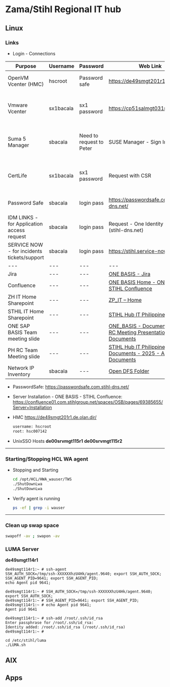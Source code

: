 # Zama/Stihl Regional IT hub

## Linux
### Links
  - Login - Connections
    
  | Purpose | Username | Password | Web Link | How to connect |
  | --- | --- | --- | --- | --- |
  | OpenVM Vcenter (HMC) |	hscroot |	Password safe |	https://de49smgt201r1.de.olan.dir |	Open UnixSSO -> Open using Firefox browser |
  | Vmware Vcenter | sx1bacala |	sx1 password |	https://cp51salmgt031r1.com.dir/ |	ZM04SRVTRM114R1 -> CP51SRVTRM111R1 -> Open using Edge browser |
  | Suma 5 Manager | sbacala |	Need to request to Peter |	SUSE Manager - Sign In	 | ZM04SRVTRM114R1 -> CP51SRVTRM111R1 -> Open using Edge browser |
  | CertLife 	| sx1bacala	| sx1 password | Request with CSR	| ZM04SRVTRM114R1 -> CP51SRVTRM111R1 -> Open using Edge browser |
  | Password Safe	| sbacala	| login pass | https://passwordsafe.com.stihl-dns.net/ | Local laptop browser or Citrix App or local laptop application |
  | IDM LINKS - for Application access request | sbacala | login pass	| Request - One Identity Manager (stihl-dns.net) |	Local laptop browser |
  | SERVICE NOW - for incidents tickets/support	| sbacala |	login pass |	https://stihl.service-now.com/ |	Local laptop browser |
  | --- | --- | --- | --- | --- |
  | Jira | --- | --- | [ONE BASIS - Jira](https://jira01.com.stihlgroup.net/projects/INFRACODE/summary) |	Local laptop browser |
  | Confluence | --- | --- | [ONE BASIS Home - ONE BASIS - STIHL Confluence](https://confluence01.com.stihlgroup.net/spaces/OSB/pages/69385373/ONE+BASIS+Home) | ocal laptop browser |
  | ZH IT Home Sharepoint | --- | --- | [ZP_IT – Home](https://stihlgroup.sharepoint.com/sites/ZP_IT) |	Local laptop browser |
  | STHIL IT Home Sharepoint | --- | --- |[STIHL Hub IT Philippines – Home](https://stihlgroup.sharepoint.com/sites/STIHLHubITPhilippines) |	Local laptop browser |
  | ONE SAP BASIS Team meeting slide | --- | --- |[ONE_BASIS - Documents - OBT-RC Meeting Presentation - All Documents](https://stihlgroup.sharepoint.com/sites/ONE_SAP_BASIS/Shared%20Documents/Forms/AllItems.aspx?id=%2Fsites%2FONE%5FSAP%5FBASIS%2FShared%20Documents%2FOBT%2DRC%20Meeting%20Presentation&viewid=0ab41d54%2D5722%2D4894%2D9fb6%2D6495e7b5b97f) |	Local laptop browser |
  | PH RC Team Meeting slide | --- | --- |[STIHL Hub IT Philippines - Documents - 2025 - All Documents](https://stihlgroup.sharepoint.com/sites/STIHLHubITPhilippines/Shared%20Documents/Forms/AllItems.aspx?id=%2Fsites%2FSTIHLHubITPhilippines%2FShared%20Documents%2FRegional%20Center%2FCoffee%20Call%20%2D%20ZP%20IT%20Bi%20Weekly%20Update%2F2025) |	Local laptop browser |
  | Network IP Inventory | sbacala | ---| [Open DFS Folder](file://Stihl/dfs/DE/Systeme/eankadm/daten/change/Systems%20Management/Network%20Management) | Citrix - Stihl Desktop 10 - File Explorer |
  
  - PasswordSafe:
    <https://passwordsafe.com.stihl-dns.net/>
  - Server Installation - ONE BASIS - STIHL Confluence:
    https://confluence01.com.stihlgroup.net/spaces/OSB/pages/69385655/Server+Installation
  
  - HMC 
    https://de49smgt201r1.de.olan.dir/
    ```sh
    username: hscroot
    root: hsc007142
    ```
  - UnixSSO Hosts
    **de00srvmgt115r1**
    **de00srvmgt115r2**

---

  ### Starting/Stopping HCL WA agent
  
  - Stopping and Starting
      ```sh
      cd /opt/HCL/HWA_wauser/TWS
      ./ShutDownLwa
      ./ShutDownLwa
      ```
  - Verify agent is running
      ```sh
      ps -ef | grep -i wauser
      ```
---
  ### Clean up swap space
  ```sh
  swapoff -av ; swapon -av
  ```
  ### LUMA Server
  **de49smgt114r1**
  ```shell
  de49smgt114r1:~ # ssh-agent
  SSH_AUTH_SOCK=/tmp/ssh-XXXXXXhzU4Hk/agent.9640; export SSH_AUTH_SOCK;
  SSH_AGENT_PID=9641; export SSH_AGENT_PID;
  echo Agent pid 9641;

  de49smgt114r1:~ # SSH_AUTH_SOCK=/tmp/ssh-XXXXXXhzU4Hk/agent.9640; export SSH_AUTH_SOCK;
  de49smgt114r1:~ # SSH_AGENT_PID=9641; export SSH_AGENT_PID;
  de49smgt114r1:~ # echo Agent pid 9641;
  Agent pid 9641

  de49smgt114r1:~ # ssh-add /root/.ssh/id_rsa 
  Enter passphrase for /root/.ssh/id_rsa: 
  Identity added: /root/.ssh/id_rsa (/root/.ssh/id_rsa)
  de49smgt114r1:~ # 

  cd /etc/stihl/luma
  ./LUMA.sh
```

## AIX

## Apps
